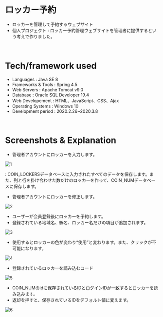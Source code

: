 # ロッカー予約

- ロッカーを管理して予約するウェブサイト
- 個人プロジェクト : ロッカー予約管理ウェブサイトを管理者に提供するという考えで作りました。
<br>

# Tech/framework used
- Languages          : Java SE 8
- Frameworks & Tools : Spring 4.5
- Web Servers        : Apache Tomcat v9.0
- Database           : Oracle SQL Developer 19.4
- Web Developement   : HTML、JavaScript、CSS、Ajax
- Operating Systems  : Windows 10
- Development period : 2020.2.26~2020.3.8
<br>

# Screenshots & Explanation

- 管理者アカウントにロッカーを入力します。

![1](https://user-images.githubusercontent.com/54131117/95628511-23c0d680-0ab9-11eb-98af-109b93bb430c.png)

 : COIN_LOCKERSデータベースに入力されたすべてのデータを保存します。また、列と行を掛け合わせた数だけのロッカーを作って、COIN_NUMデータベースに保存します。
 
- 管理者アカウントにロッカーを修正します。 

![2](https://user-images.githubusercontent.com/54131117/95628862-d5600780-0ab9-11eb-90f8-1d3eb0bed57d.png)

- ユーザーが会員登録後にロッカーを予約します。
- 登録されている地域名、駅名、ロッカー名だけの項目が追加されます。

![3](https://user-images.githubusercontent.com/54131117/95628864-d6913480-0ab9-11eb-8af6-f6ec7bb77853.png)

- 使用するとロッカーの色が変わり“使用”と変わります。また、クリックが不可能になります。

![4](https://user-images.githubusercontent.com/54131117/95628866-d729cb00-0ab9-11eb-8cd7-0ee930c3b212.png)

- 登録されているロッカーを読み込むコード

![5](https://user-images.githubusercontent.com/54131117/95628867-d729cb00-0ab9-11eb-9cc9-e71cc81932a7.png)

- COIN_NUMのidに保存されているIDとログインIDが一致するとロッカーを読み込みます。
- 返却を押すと、保存されているIDをデフォルト値に変えます。

![6](https://user-images.githubusercontent.com/54131117/95628868-d7c26180-0ab9-11eb-9bc2-427733fa8ccf.png)





